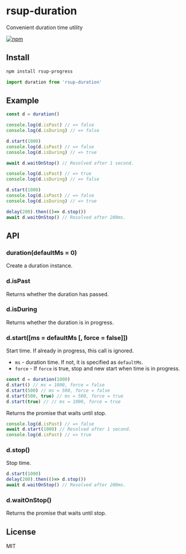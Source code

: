 # rsup-duration
Convenient duration time utility

[![npm](https://flat.badgen.net/npm/v/rsup-duration)](https://www.npmjs.com/package/rsup-duration)

## Install
```sh
npm install rsup-progress
```
```js
import duration from 'rsup-duration'
```

## Example
```js
const d = duration()

console.log(d.isPast) // => false
console.log(d.isDuring) // => false

d.start(1000)
console.log(d.isPast) // => false
console.log(d.isDuring) // => true

await d.waitOnStop() // Resolved after 1 second.

console.log(d.isPast) // => true
console.log(d.isDuring) // => false

d.start(1000)
console.log(d.isPast) // => false
console.log(d.isDuring) // => true

delay(200).then(()=> d.stop())
await d.waitOnStop() // Resolved after 200ms.
```

## API
### duration(defaultMs = 0)
Create a duration instance.

### d.isPast
Returns whether the duration has passed.

### d.isDuring
Returns whether the duration is in progress.

### d.start([ms = defaultMs [, force = false]])
Start time. If already in progress, this call is ignored.

- `ms` - duration time. If not, it is specified as `defaultMs`.
- `force`  - If `force` is true, stop and new start when time is in progress.

```js
const d = duration(1000)
d.start() // ms = 1000, force = false
d.start(500) // ms = 500, force = false
d.start(500, true) // ms = 500, force = true
d.start(true) // // ms = 1000, force = true
```

Returns the promise that waits until stop.
```js
console.log(d.isPast) // => false
await d.start(1000) // Resolved after 1 second.
console.log(d.isPast) // => true
```

### d.stop()
Stop time.

```js
d.start(1000)
delay(200).then(()=> d.stop())
await d.waitOnStop() // Resolved after 200ms.
```

### d.waitOnStop()
Returns the promise that waits until stop.

## License
MIT
